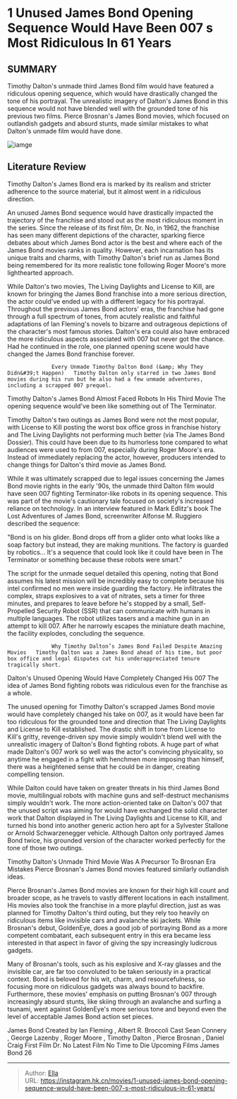 # 1 Unused James Bond Opening Sequence Would Have Been 007 s Most Ridiculous In 61 Years


## SUMMARY 



  Timothy Dalton&#39;s unmade third James Bond film would have featured a ridiculous opening sequence, which would have drastically changed the tone of his portrayal.   The unrealistic imagery of Dalton&#39;s James Bond in this sequence would not have blended well with the grounded tone of his previous two films.   Pierce Brosnan&#39;s James Bond movies, which focused on outlandish gadgets and absurd stunts, made similar mistakes to what Dalton&#39;s unmade film would have done.  

![iamge](https://static1.srcdn.com/wordpress/wp-content/uploads/2023/12/timothy-dalton-as-james-bond-in-license-to-kill-s-opening-sequence.jpg)

## Literature Review

Timothy Dalton&#39;s James Bond era is marked by its realism and stricter adherence to the source material, but it almost went in a ridiculous direction.




An unused James Bond sequence would have drastically impacted the trajectory of the franchise and stood out as the most ridiculous moment in the series. Since the release of its first film, Dr. No, in 1962, the franchise has seen many different depictions of the character, sparking fierce debates about which James Bond actor is the best and where each of the James Bond movies ranks in quality. However, each incarnation has its unique traits and charms, with Timothy Dalton&#39;s brief run as James Bond being remembered for its more realistic tone following Roger Moore&#39;s more lighthearted approach.




While Dalton&#39;s two movies, The Living Daylights and License to Kill, are known for bringing the James Bond franchise into a more serious direction, the actor could&#39;ve ended up with a different legacy for his portrayal. Throughout the previous James Bond actors&#39; eras, the franchise had gone through a full spectrum of tones, from acutely realistic and faithful adaptations of Ian Fleming&#39;s novels to bizarre and outrageous depictions of the character&#39;s most famous stories. Dalton&#39;s era could also have embraced the more ridiculous aspects associated with 007 but never got the chance. Had he continued in the role, one planned opening scene would have changed the James Bond franchise forever.

                  Every Unmade Timothy Dalton Bond (&amp; Why They Didn&#39;t Happen)   Timothy Dalton only starred in two James Bond movies during his run but he also had a few unmade adventures, including a scrapped 007 prequel.   


 Timothy Dalton&#39;s James Bond Almost Faced Robots In His Third Movie 
The opening sequence would&#39;ve been like something out of The Terminator​​​​​​.
          




Timothy Dalton&#39;s two outings as James Bond were not the most popular, with License to Kill posting the worst box office gross in franchise history and The Living Daylights not performing much better (via The James Bond Dossier). This could have been due to its humorless tone compared to what audiences were used to from 007, especially during Roger Moore&#39;s era. Instead of immediately replacing the actor, however, producers intended to change things for Dalton&#39;s third movie as James Bond.

While it was ultimately scrapped due to legal issues concerning the James Bond movie rights in the early &#39;90s, the unmade third Dalton film would have seen 007 fighting Terminator-like robots in its opening sequence. This was part of the movie&#39;s cautionary tale focused on society&#39;s increased reliance on technology. In an interview featured in Mark Edlitz&#39;s book The Lost Adventures of James Bond, screenwriter Alfonse M. Ruggiero described the sequence:


&#34;Bond is on his glider. Bond drops off from a glider onto what looks like a soap factory but instead, they are making munitions. The factory is guarded by robotics... It&#39;s a sequence that could look like it could have been in The Terminator or something because these robots were smart.&#34;





The script for the unmade sequel detailed this opening, noting that Bond assumes his latest mission will be incredibly easy to complete because his intel confirmed no men were inside guarding the factory. He infiltrates the complex, straps explosives to a vat of nitrates, sets a timer for three minutes, and prepares to leave before he&#39;s stopped by a small, Self-Propelled Security Robot (SSR) that can communicate with humans in multiple languages. The robot utilizes tasers and a machine gun in an attempt to kill 007. After he narrowly escapes the miniature death machine, the facility explodes, concluding the sequence.

                  Why Timothy Dalton’s James Bond Failed Despite Amazing Movies   Timothy Dalton was a James Bond ahead of his time, but poor box office and legal disputes cut his underappreciated tenure tragically short.   



 Dalton&#39;s Unused Opening Would Have Completely Changed His 007 
The idea of James Bond fighting robots was ridiculous even for the franchise as a whole.
          




The unused opening for Timothy Dalton&#39;s scrapped James Bond movie would have completely changed his take on 007, as it would have been far too ridiculous for the grounded tone and direction that The Living Daylights and License to Kill established. The drastic shift in tone from License to Kill&#39;s gritty, revenge-driven spy movie simply wouldn&#39;t blend well with the unrealistic imagery of Dalton&#39;s Bond fighting robots. A huge part of what made Dalton&#39;s 007 work so well was the actor&#39;s convincing physicality, so anytime he engaged in a fight with henchmen more imposing than himself, there was a heightened sense that he could be in danger, creating compelling tension.

While Dalton could have taken on greater threats in his third James Bond movie, multilingual robots with machine guns and self-destruct mechanisms simply wouldn&#39;t work. The more action-oriented take on Dalton&#39;s 007 that the unused script was aiming for would have exchanged the solid character work that Dalton displayed in The Living Daylights and License to Kill, and turned his bond into another generic action hero apt for a Sylvester Stallone or Arnold Schwarzenegger vehicle. Although Dalton only portrayed James Bond twice, his grounded version of the character worked perfectly for the tone of those two outings.






 Timothy Dalton&#39;s Unmade Third Movie Was A Precursor To Brosnan Era Mistakes 
Pierce Brosnan&#39;s James Bond movies featured similarly outlandish ideas.
         

Pierce Brosnan&#39;s James Bond movies are known for their high kill count and broader scope, as he travels to vastly different locations in each installment. His movies also took the franchise in a more playful direction, just as was planned for Timothy Dalton&#39;s third outing, but they rely too heavily on ridiculous items like invisible cars and avalanche ski jackets. While Brosnan&#39;s debut, GoldenEye, does a good job of portraying Bond as a more competent combatant, each subsequent entry in this era became less interested in that aspect in favor of giving the spy increasingly ludicrous gadgets.

Many of Brosnan&#39;s tools, such as his explosive and X-ray glasses and the invisible car, are far too convoluted to be taken seriously in a practical context. Bond is beloved for his wit, charm, and resourcefulness, so focusing more on ridiculous gadgets was always bound to backfire. Furthermore, these movies&#39; emphasis on putting Brosnan&#39;s 007 through increasingly absurd stunts, like skiing through an avalanche and surfing a tsunami, went against GoldenEye&#39;s more serious tone and beyond even the level of acceptable James Bond action set pieces.




   James Bond      Created by    Ian Fleming , Albert R. Broccoli     Cast    Sean Connery , George Lazenby , Roger Moore , Timothy Dalton , Pierce Brosnan , Daniel Craig     First Film    Dr. No     Latest Film    No Time to Die     Upcoming Films    James Bond 26      


---

> Author: [Ella](https://instagram.hk.cn/)  
> URL: https://instagram.hk.cn/movies/1-unused-james-bond-opening-sequence-would-have-been-007-s-most-ridiculous-in-61-years/  


